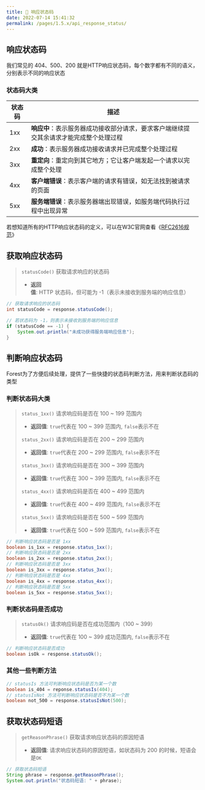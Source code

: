 ```yaml
---
title: 🦋 响应状态码
date: 2022-07-14 15:41:32
permalink: /pages/1.5.x/api_response_status/
---
```


## 响应状态码

我们常见的 404、500、200 就是HTTP响应状态码，每个数字都有不同的语义，分别表示不同的响应状态

### 状态码大类

| 状态码 | 描述                                                |
| ----- |---------------------------------------------------|
| 1xx | <b>响应中</b>：表⽰服务器成功接收部分请求，要求客户端继续提交其余请求才能完成整个处理过程 |
| 2xx | <b>成功</b>：表⽰服务器成功接收请求并已完成整个处理过程                  |
| 3xx | <b>重定向</b>：重定向到其它地方；它让客户端发起一个请求以完成整个处理           |
| 4xx | <b>客户端错误</b>：表示客户端的请求有错误，如⽆法找到被请求的页⾯             |
| 5xx | <b>服务端错误</b>：表示服务器端出现错误，如服务端代码执行过程中出现异常          |

若想知道所有的HTTP响应状态码的定义，可以在W3C官网查看《[RFC2616规范](https://www.w3.org/Protocols/rfc2616/rfc2616-sec6.html#sec6.1.1)》

## 获取响应状态码

> `statusCode()` 获取请求响应的状态码
> 
>- <b>返回值</b>: HTTP 状态码，但可能为 -1（表示未接收到服务端的响应信息）


```java
// 获取请求响应的状态码
int statusCode = response.statusCode();

// 若状态码为 -1，则表示未接收到服务端的响应信息
if (statusCode == -1) {
    System.out.println("未成功获得服务端响应信息");
}
```


## 判断响应状态码

Forest为了方便后续处理，提供了一些快捷的状态码判断方法，用来判断状态码的类型

### 判断状态码大类

> `status_1xx()` 请求响应码是否在 100 ~ 199 范围内
> 
>- <b>返回值</b>: `true`代表在 100 ~ 399 范围内, `false`表示不在
>
> `status_2xx()` 请求响应码是否在 200 ~ 299 范围内
>
>- <b>返回值</b>: `true`代表在 200 ~ 299 范围内, `false`表示不在
>
> `status_3xx()` 请求响应码是否在 300 ~ 399 范围内
>
>- <b>返回值</b>: `true`代表在 300 ~ 399 范围内, `false`表示不在
> 
> `status_4xx()` 请求响应码是否在 400 ~ 499 范围内
>
>- <b>返回值</b>: `true`代表在 400 ~ 499 范围内, `false`表示不在
>
> `status_5xx()` 请求响应码是否在 500 ~ 599 范围内
>
>- <b>返回值</b>: `true`代表在 500 ~ 599 范围内, `false`表示不在

```java
// 判断响应状态码是否是 1xx
boolean is_1xx = response.status_1xx();
// 判断响应状态码是否是 2xx
boolean is_2xx = response.status_2xx();
// 判断响应状态码是否是 3xx
boolean is_3xx = response.status_3xx();
// 判断响应状态码是否是 4xx
boolean is_4xx = response.status_4xx();
// 判断响应状态码是否是 5xx
boolean is_5xx = response.status_5xx();
```

### 判断状态码是否成功

> `statusOk()` 请求响应码是否在成功范围内（100 ~ 399）
>
>- <b>返回值</b>: `true`代表在 100 ~ 399 成功范围内, `false`表示不在

```java
// 判断响应状态码是否成功
boolean isOk = response.statusOk();
```

### 其他一些判断方法

```java
// statusIs 方法可判断响应状态码是否为某一个数
boolean is_404 = reponse.statusIs(404);
// statusIsNot 方法可判断响应状态码是否不为某一个数
boolean not_500 = response.statusIsNot(500);
```


## 获取状态码短语

> `getReasonPhrase()` 获取请求响应状态码的原因短语
>
>- <b>返回值</b>: 请求响应状态码的原因短语，如状态码为 200 的时候，短语会是`OK`

```java
// 获取状态码短语
String phrase = response.getReasonPhrase();
System.out.println("状态码短语: " + phrase);
```
